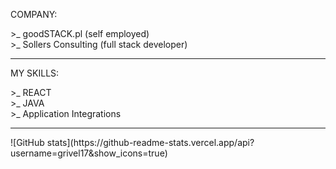 COMPANY:<br/>

\>_  goodSTACK.pl (self employed)<br/>
\>_  Sollers Consulting (full stack developer)<br/>

<hr>
MY SKILLS: <br/>

\>_  REACT<br/>
\>_  JAVA<br/>
\>_  Application Integrations <br/>

<hr>
![GitHub stats](https://github-readme-stats.vercel.app/api?username=grivel17&show_icons=true)  
